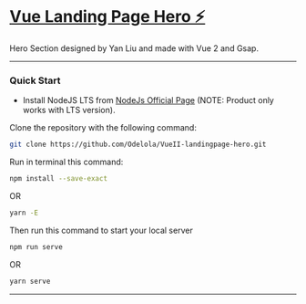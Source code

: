 # [Vue Landing Page Hero ⚡️](https://odelola-vue2-hero.netlify.app)


Hero Section designed by Yan Liu and made with Vue 2 and Gsap.

---

### Quick Start


- Install NodeJS LTS from [NodeJs Official Page](https://nodejs.org/en/?ref=horizon-documentation) (NOTE: Product only works with LTS version).

Clone the repository with the following command:

```bash
git clone https://github.com/Odelola/VueII-landingpage-hero.git
```

Run in terminal this command:

```bash
npm install --save-exact
```
OR

```bash
yarn -E
```

Then run this command to start your local server

```bash
npm run serve
```
OR

```bash
yarn serve
```
---
